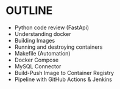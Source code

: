 # OUTLINE

- Python code review (FastApi)
- Understanding docker
- Building Images
- Running and destroying containers
- Makefile (Automation)
- Docker Compose
- MySQL Connector
- Build-Push Image to Container Registry
- Pipeline with GitHub Actions & Jenkins
